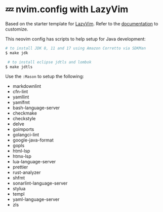 # 💤 nvim.config with LazyVim

Based on the starter template for [LazyVim](https://github.com/LazyVim/LazyVim).
Refer to the [documentation](https://lazyvim.github.io/installation) to customize.

This neovim config has scripts to help setup for Java development:

```bash
# to install JDK 8, 11 and 17 using Amazon Corretto via SDKMan
$ make jdk

 # to install eclipse jdtls and lombok
$ make jdtls
```

Use the `:Mason` to setup the following:

- markdownlint
- cfn-lint
- yamllint
- yamlfmt
- bash-language-server
- checkmake
- checkstyle
- delve
- goimports
- golangci-lint
- google-java-format
- gopls
- html-lsp
- htmx-lsp
- lua-language-server
- prettier
- rust-analyzer
- shfmt
- sonarlint-language-server
- stylua
- templ
- yaml-language-server
- zls
